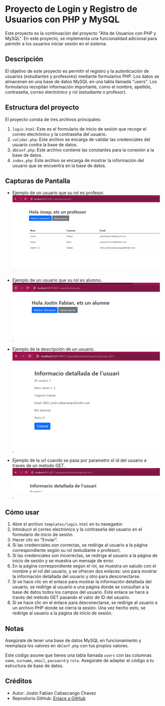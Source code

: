 # Proyecto de Login y Registro de Usuarios con PHP y MySQL

Este proyecto es la continuación del proyecto "Alta de Usuarios con PHP y MySQL". En este proyecto, se implementa una funcionalidad adicional para permitir a los usuarios iniciar sesión en el sistema.

## Descripción

El objetivo de este proyecto es permitir el registro y la autenticación de usuarios (estudiantes y profesores) mediante formularios PHP. Los datos se almacenan en una base de datos MySQL en una tabla llamada "users". Los formularios recopilan información importante, como el nombre, apellido, contraseña, correo electrónico y rol (estudiante o profesor).

## Estructura del proyecto

El proyecto consta de tres archivos principales:

1. `login.html`: Este es el formulario de inicio de sesión que recoge el correo electrónico y la contraseña del usuario.
2. `validar.php`: Este archivo se encarga de validar las credenciales del usuario contra la base de datos.
3. `dbConf.php`: Este archivo contiene las constantes para la conexión a la base de datos.
4. `index.php`: Este archivo se encarga de mostrar la información del usuario que se encuentra en la base de datos.
   
## Capturas de Pantalla

- Ejemplo de un usuario que su rol es profesor.
  ![Ejecucion_en_la_web](img/perfilProfessor.png).

- Ejemplo de un usuario que su rol es alumno.
  ![Ejecucion_en_la_web](img/perfilAlumno.png).

- Ejemplo de la descripción de un usuario.
  ![Ejecucion_en_la_web](img/descripcionUsuario.png).
- Ejemplo de la url cuando se pasa por parametro el id del usuario a traves de un metodo GET.
  ![Ejecucion_en_la_web](img/idPorMetodoGet.png).

## Cómo usar

1. Abre el archivo `templates/login.html` en tu navegador.
2. Introducir el correo electrónico y la contraseña del usuario en el formulario de inicio de sesión.
3. Hacer clic en "Enviar".
5. Si las credenciales son correctas, se redirige al usuario a la página correspondiente según su rol (estudiante o profesor).
5. Si las credenciales son incorrectas, se redirige al usuario a la página de inicio de sesión y se muestra un mensaje de error.
6. En la página correspondiente según el rol, se muestra un saludo con el nombre y el rol del usuario, y se ofrecen dos enlaces: uno para mostrar la información detallada del usuario y otro para desconectarse.
7. Si se hace clic en el enlace para mostrar la información detallada del usuario, se redirige al usuario a una página donde se consultan a la base de datos todos los campos del usuario. Este enlace se hace a través del método GET pasando el valor de ID del usuario.
8. Si se hace clic en el enlace para desconectarse, se redirige al usuario a un archivo PHP donde se cierra la sesión. Una vez hecho esto, se redirige al usuario a la página de inicio de sesión.


## Notas

Asegúrate de tener una base de datos MySQL en funcionamiento y reemplaza los valores en `dbConf.php` con tus propios valores.

Este código asume que tienes una tabla llamada `users` con las columnas `name`, `surname`, `email`, `password` y `role`. Asegúrate de adaptar el código a tu estructura de base de datos.

## Créditos

- Autor: Jostin Fabian Cabascango Chavez
- Repositorio GitHub: [Enlace a GitHub](https://github.com/JostinCabascango)
